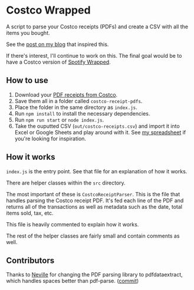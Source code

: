 # Costco Wrapped

A script to parse your Costco receipts (PDFs) and create a CSV with all the items you bought.

See the [post on my blog](https://www.pathtosimple.com/is-costco-membership-worth-it) that inspired this.

If there's interest, I'll continue to work on this. The final goal would be to have a Costco version
of [Spotify Wrapped](https://en.wikipedia.org/wiki/Spotify_Wrapped).

## How to use

1. Download your [PDF receipts from Costco](https://www.pathtosimple.com/is-costco-membership-worth-it#user-content-fn-6).
1. Save them all in a folder called `costco-receipt-pdfs`.
1. Place the folder in the same directory as `index.js`.
1. Run `npm install` to install the necessary dependencies.
1. Run `npm run start` or `node index.js`.
1. Take the ouputted CSV (`out/costco-receipts.csv`) and import it into Excel or Google Sheets and play around with it. See [my spreadsheet](https://docs.google.com/spreadsheets/d/1-fEhdeW133pcMtVP45fVvNoQeYeG_6Dw4gPUHJxiQ6E/edit?usp=sharing) if you're looking for inspiration.

## How it works

`index.js` is the entry point. See that file for an explanation of how it works.

There are helper classes within the `src` directory.

The most important of these is `CostcoReceiptParser`. This is the file that handles parsing
the Costco receipt PDF. It's fed each line of the PDF and returns all of the transactions as well as metadata such as the date, total items sold, tax, etc.

This file is heavily commented to explain how it works.

The rest of the helper classes are fairly small and contain comments as well.

## Contributors

Thanks to [Neville](https://github.com/nevillev) for changing the PDF parsing library to pdfdataextract, which handles spaces better than pdf-parse. ([commit](https://github.com/GonzaloZiadi/CostcoWrapped/commit/c56a8cfdd20c4af13c42a512d4a4c22f002518a3))
